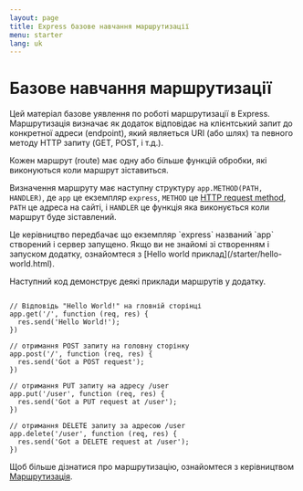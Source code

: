 ```yaml
---
layout: page
title: Express базове навчання маршрутизації
menu: starter
lang: uk
---
```

<!---
 Copyright (c) 2016 StrongLoop, IBM, and Express Contributors
 License: MIT
-->

# Базове навчання маршрутизації

Цей матеріал базове уявлення по роботі маршрутизації в Express. Маршрутизація визначає як додаток відповідає на клієнтський запит до конкретної адреси (endpoint), який являеться URI (або шлях) та певного методу HTTP запиту (GET, POST, і т.д.).

Кожен маршрут (route) має одну або більше функцій обробки, які виконуються коли маршрут зіставиться.

Визначення маршруту має наступну структуру `app.METHOD(PATH, HANDLER)`, де `app` це екземпляр `express`, `METHOD` це [HTTP request method](http://en.wikipedia.org/wiki/Hypertext_Transfer_Protocol), `PATH` це адреса на сайті, і `HANDLER` це функція яка виконується коли маршрут буде зіставлений.

<div class="doc-box doc-notice" markdown="1">
Це керівництво передбачає що екземпляр `express` названий `app` створений і сервер запущено. Якщо ви не знайомі зі створенням і запуском додатку, ознайомтеся з [Hello world приклад](/starter/hello-world.html).
</div>

Наступний код демонструє деякі приклади маршрутів у додатку.

<pre><code class="language-javascript" translate="no">
// Відповідь "Hello World!" на гловній сторінці
app.get('/', function (req, res) {
  res.send('Hello World!');
})

// отримання POST запиту на головну сторінку
app.post('/', function (req, res) {
  res.send('Got a POST request');
})

// отримання PUT запиту на адресу /user
app.put('/user', function (req, res) {
  res.send('Got a PUT request at /user');
})

// отримання DELETE запиту за адресою /user
app.delete('/user', function (req, res) {
  res.send('Got a DELETE request at /user');
})
</code></pre>

Щоб більше дізнатися про маршрутизацію, ознайомтеся з керівництвом [Маршрутизація](/guide/routing.html).
